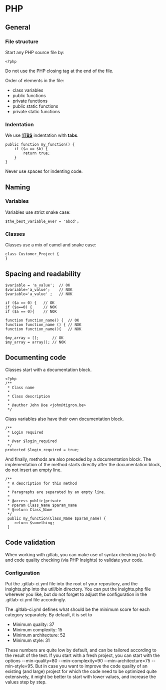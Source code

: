 # PHP

## General

### File structure

Start any PHP source file by:

	<?php

Do not use the PHP closing tag at the end of the file.

Order of elements in the file:

* class variables
* public functions
* private functions
* public static functions
* private static functions


### Indentation

We use [**1TBS**](https://en.wikipedia.org/wiki/Indentation_style#Variant:_1TBS_(OTBS)) indentation with **tabs**.

	public function my_function() {
		if ($a == $b) {
			return true;
		}
	}

Never use spaces for indenting code.


## Naming

### Variables

Variables use strict snake case:

	$the_best_variable_ever = 'abcd';


### Classes

Classes use a mix of camel and snake case:

	class Customer_Project {
	}

## Spacing and readability

	$variable = 'a_value';  // OK
	$variable='a_value';    // NOK
	$variable='a_value' ;   // NOK
	
	if ($a == 0) {   // OK
	if ($a==0) {     // NOK
	if ($a == 0){    // NOK
	
	function function_name() {  // OK
	function function_name () { // NOK
	function function_name(){   // NOK
	
	$my_array = [];      // OK
	$my_array = array(); // NOK


## Documenting code

Classes start with a documentation block.

	<?php
	/**
	 * Class name
	 *
	 * Class description
	 *
	 * @author John Doe <john@tigron.be>
	 */

Class variables also have their own documentation block.

	/**
	 * Login required
	 *
	 * @var $login_required
	 */
	protected $login_required = true;

And finally, methods are also preceded by a documentation block. The
implementation of the method starts directly after the documentation
block, do not insert an empty line.

	/**
	 * A description for this method
	 *
	 * Paragraphs are separated by an empty line.
	 *
	 * @access public|private
	 * @param Class_Name $param_name
	 * @return Class_Name
	 */
	 public my_function(Class_Name $param_name) {
	 	return $something;
	 }

## Code validation

When working with gitlab, you can make use of syntax checking (via lint) and code quality checking (via PHP Insights) to validate your code.

### Configuration

Put the .gitlab-ci.yml file into the root of your repository, and the insights.php into the util/bin directory.
You can put the insights.php file wherever you like, but do not forget to adjust the configuration in the .gitlab-ci.yml file accordingly.

The .gitlab-ci.yml defines what should be the minimum score for each category separately. By default, it is set to

* Minimum quality: 37
* Minimum complexity: 15
* Minimum architecture: 52
* Minimum style: 31

These numbers are quite low by default, and can be tailored according to the result of the test. 
If you start with a fresh project, you can start with the options --min-quality=80 --min-complexity=90 --min-architecture=75 --min-style=95.
But in case you want to improve the code quality of an existing (and large) project for which the code need to be optimized quite extensively, 
it might be better to start with lower values, and increase the values step by step.
